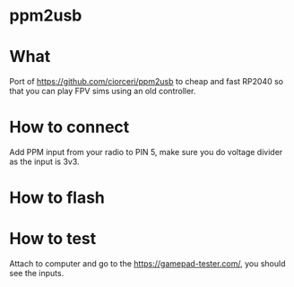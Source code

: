 # ppm2usb


# What

Port of https://github.com/ciorceri/ppm2usb to cheap and fast RP2040 so that you can play FPV sims using an old controller. 


# How to connect

Add PPM input from your radio to PIN 5, make sure you do voltage divider as the input is 3v3.


# How to flash


# How to test

Attach to computer and go to the https://gamepad-tester.com/, you should see the inputs.
